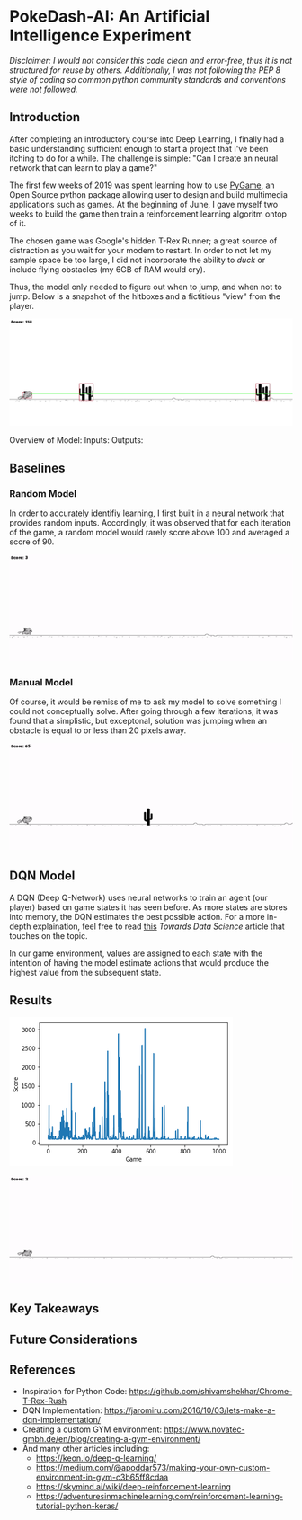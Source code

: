 # PokeDash-AI: An Artificial Intelligence Experiment
_Disclaimer: I would not consider this code clean and error-free, thus it is not structured for reuse by others. Additionally, I was not following the PEP 8 style of coding so common python community standards and conventions were not followed._
## Introduction
After completing an introductory course into Deep Learning, I finally had a basic understanding sufficient enough to start a project that I've been itching to do for a while. The challenge is simple: "Can I create an neural network that can learn to play a game?"

The first few weeks of 2019 was spent learning how to use [PyGame](https://www.pygame.org/docs/), an Open Source python package allowing user to design and build multimedia applications such as games. At the beginning of June, I gave myself two weeks to build the game then train a reinforcement learning algoritm ontop of it.

The chosen game was Google's hidden T-Rex Runner; a great source of distraction as you wait for your modem to restart. In order to not let my sample space be too large, I did not incorporate the ability to _duck_ or include flying obstacles (my 6GB of RAM would cry).

Thus, the model only needed to figure out when to jump, and when not to jump. Below is a snapshot of the hitboxes and a fictitious "view" from the player.

![Player View](visuals/manual_view.jpg)

Overview of Model:
Inputs:
Outputs:

## Baselines

### Random Model
In order to accurately identifiy learning, I first built in a neural network that provides random inputs. Accordingly, it was observed that for each iteration of the game, a random model would rarely score above 100 and averaged a score of 90.

![Random Model](visuals/random_model.gif)

### Manual Model

Of course, it would be remiss of me to ask my model to solve something I could not conceptually solve. After going through a few iterations, it was found that a simplistic, but exceptonal, solution was jumping when an obstacle is equal to or less than 20 pixels away.

![Manual Model](visuals/manual_model.gif)

## DQN Model

A DQN (Deep Q-Network) uses neural networks to train an agent (our player) based on game states it has seen before. As more states are stores into memory, the DQN estimates the best possible action. For a more in-depth explaination, feel free to read [this](https://towardsdatascience.com/introduction-to-various-reinforcement-learning-algorithms-i-q-learning-sarsa-dqn-ddpg-72a5e0cb6287) _Towards Data Science_ article that touches on the topic.

In our game environment, values are assigned to each state with the intention of having the model estimate actions that would produce the highest value from the subsequent state.

## Results
![Historical Performance](visuals/history.png)

![DQN Model](visuals/best_model.gif)

## Key Takeaways

## Future Considerations

## References
* Inspiration for Python Code: https://github.com/shivamshekhar/Chrome-T-Rex-Rush
* DQN Implementation: https://jaromiru.com/2016/10/03/lets-make-a-dqn-implementation/
* Creating a custom GYM environment: https://www.novatec-gmbh.de/en/blog/creating-a-gym-environment/
* And many other articles including:
  - https://keon.io/deep-q-learning/
  - https://medium.com/@apoddar573/making-your-own-custom-environment-in-gym-c3b65ff8cdaa
  - https://skymind.ai/wiki/deep-reinforcement-learning
  - https://adventuresinmachinelearning.com/reinforcement-learning-tutorial-python-keras/
